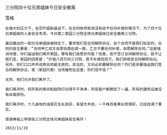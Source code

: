 三分院四十位兄弟姐妹今日安全撤离

雪峰


    在强大的压力下，在恐吓威胁逼迫下，在合同依然有效没有给予任何补偿的情况下，为了四十位兄弟姐妹的人身安全考虑，今日第二家园三分院全体兄弟姐妹已安全撤离三分院。

    最后撤出的一部分兄弟姐妹被挡住了，要求我们签合同解除协议，这个合同不是我们拟定的，合同内容主要是：“合同甲乙双方自愿协商达成一致，乙方不要任何补偿，自愿解除合同。”这是强词夺理，你们逼迫我们离开家园，哪有我们自愿的可能？但是，若不签订合同解除协议，就不让我们走，家园的回答是：“价值八百万的三分院，若不补偿四百万，我们拒绝签合同解除协议。另外，你们口口声声说原合同是无效的，非法的，又何必非要解除合同？你们若非要强迫我们签合同解除协议，我（家园代表）当场撞死在这里，你们信不信？”

    无奈，他们允许我们离开了。

    我们离开时，将所有的房间和庭院打扫得干干净净，所有窗户都擦拭了一遍，所有的建筑设施没有丝毫损伤。

    我们离开时，十几亩地的油菜花生长良好，有望大丰收，一千株百香果长势很好，已经挂满了果实。

    感谢佛祖上帝保佑三分院全体兄弟姐妹安全离开！

    2013/11/19




